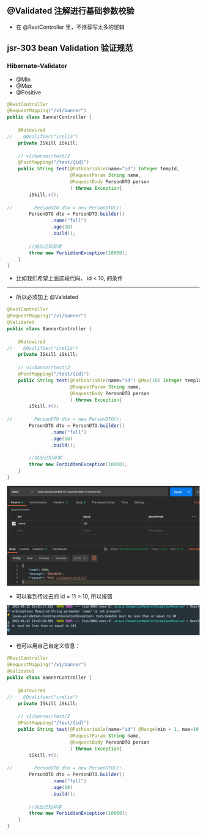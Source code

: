 ## @Validated 注解进行基础参数校验

- 在 @RestController 里，不推荐写太多的逻辑


## jsr-303 bean Validation 验证规范


### Hibernate-Validator

- @Min
- @Max
- @Positive

```java
@RestController
@RequestMapping("/v1/banner")
public class BannerController {

    @Autowired
//    @Qualifier("irelia")
    private ISkill iSkill;

    // v1/banner/test/2
    @PostMapping("/test/{id}")
    public String test(@PathVariable(name="id") Integer tempId,
                       @RequestParam String name,
                       @RequestBody PersonDTO person
                       ) throws Exception{
        iSkill.r();

//        PersonDTO dto = new PersonDTO();
        PersonDTO dto = PersonDTO.builder()
                .name("fall")
                .age(18)
                .build();

        //抛出已知异常
        throw new ForbiddenException(10000);
    }
}
```

- 比如我们希望上面这段代码， id < 10, 的条件

---

- 所以必须加上 @Validated  


```java
@RestController
@RequestMapping("/v1/banner")
@Validated
public class BannerController {

    @Autowired
//    @Qualifier("irelia")
    private ISkill iSkill;

    // v1/banner/test/2
    @PostMapping("/test/{id}")
    public String test(@PathVariable(name="id") @Max(10) Integer tempId,
                       @RequestParam String name,
                       @RequestBody PersonDTO person
                       ) throws Exception{
        iSkill.r();

//        PersonDTO dto = new PersonDTO();
        PersonDTO dto = PersonDTO.builder()
                .name("fall")
                .age(18)
                .build();

        //抛出已知异常
        throw new ForbiddenException(10000);
    }
}
```

![](img/2021-01-22-23-44-40.png)

- 可以看到传过去的  id = 11 > 10, 所以报错

![](img/2021-01-22-23-44-49.png)

- 也可以用自己自定义信息：

```java
@RestController
@RequestMapping("/v1/banner")
@Validated
public class BannerController {

    @Autowired
//    @Qualifier("irelia")
    private ISkill iSkill;

    // v1/banner/test/2
    @PostMapping("/test/{id}")
    public String test(@PathVariable(name="id") @Range(min = 1, max=10, message="不可以超过10!") Integer tempId,
                       @RequestParam String name,
                       @RequestBody PersonDTO person
                       ) throws Exception{
        iSkill.r();

//        PersonDTO dto = new PersonDTO();
        PersonDTO dto = PersonDTO.builder()
                .name("fall")
                .age(18)
                .build();

        //抛出已知异常
        throw new ForbiddenException(10000);
    }
}
```



























